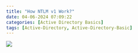 ```yaml
---
title: "How NTLM v1 Work?"
date: 04-06-2024 07:09:22
categories: [Active Directory Basics]
tags: [Active-Directory, Active-Directory-Basic]
---
```


[![](https://mermaid.ink/img/pako:eNqFVMFu2zAM_RVCl21YUmCXHYwhQJa0XQ8thibFgCIXxaZtYbbkUVKKrOi_j5JiJ16zLkAAiSYf3yMpPovcFCgyYfGXR53jUsmKZLvRwL9OklO56qR28GCRXltXSLtz9uUi2ULUdDZLblm8wo_g4AzIPEdrwdU4gvkrZE1S21YlAlq2mLzujEMgVdUOTMnpMrgyBNIzmmYW0imjQeoimgyp39HyZUsz6Dx1xqKdcBi0UmnHfwt36-XqYnmzhlI1CMHzSbk6Ub7RpaH2CPpN2hq-S2ufDBX24oSSYdLQc79GjSTZes9BpoVPn2HLSuYWJCxq2TSoq4OeFDJl4SFhxndOs-bSDH6wNidNiMkaLKP8FBJh79F2RlucxLr6QJ7bSvvO2Sg-WPMBMiqUUAc5jMMfFXEfk67g__4yBQfh3ipdwfJyBbKpuKSubj-cbVnkHhL1ZAL10xa_rtTgeUVcp1jzj0PH-Ri5H3mPajabhfY_cDwQ5qh2gWZIT30tQnQw2BjAqpuGz0xSxUEMn3gUghe3GdhFlf0Ibfcgi6JHDC7-wGpyxI8zkY8bOh7QgJ_BlHU6UjuMYEHeOzueJfi6f3PQe5xDWyLOYtxOn2D7Lkb8t6BupctrmFfhETjWFAmeyBlk_keXJx3pWCedt2DSbSutssGTUXzjEsZyMT0dlxQwhXlaCNe8H7D4x7M46ysmokV-n6rgTfYcIjeCk3MJRcbHQtLPjdjoF_bjdWBWe52LzJHHiSDjq1pkpWy4j8J3BT_Xww4crLzRHo053rFQztBtWpxxf778AUJUzD0?type=png)](https://mermaid.live/edit#pako:eNqFVMFu2zAM_RVCl21YUmCXHYwhQJa0XQ8thibFgCIXxaZtYbbkUVKKrOi_j5JiJ16zLkAAiSYf3yMpPovcFCgyYfGXR53jUsmKZLvRwL9OklO56qR28GCRXltXSLtz9uUi2ULUdDZLblm8wo_g4AzIPEdrwdU4gvkrZE1S21YlAlq2mLzujEMgVdUOTMnpMrgyBNIzmmYW0imjQeoimgyp39HyZUsz6Dx1xqKdcBi0UmnHfwt36-XqYnmzhlI1CMHzSbk6Ub7RpaH2CPpN2hq-S2ufDBX24oSSYdLQc79GjSTZes9BpoVPn2HLSuYWJCxq2TSoq4OeFDJl4SFhxndOs-bSDH6wNidNiMkaLKP8FBJh79F2RlucxLr6QJ7bSvvO2Sg-WPMBMiqUUAc5jMMfFXEfk67g__4yBQfh3ipdwfJyBbKpuKSubj-cbVnkHhL1ZAL10xa_rtTgeUVcp1jzj0PH-Ri5H3mPajabhfY_cDwQ5qh2gWZIT30tQnQw2BjAqpuGz0xSxUEMn3gUghe3GdhFlf0Ibfcgi6JHDC7-wGpyxI8zkY8bOh7QgJ_BlHU6UjuMYEHeOzueJfi6f3PQe5xDWyLOYtxOn2D7Lkb8t6BupctrmFfhETjWFAmeyBlk_keXJx3pWCedt2DSbSutssGTUXzjEsZyMT0dlxQwhXlaCNe8H7D4x7M46ysmokV-n6rgTfYcIjeCk3MJRcbHQtLPjdjoF_bjdWBWe52LzJHHiSDjq1pkpWy4j8J3BT_Xww4crLzRHo053rFQztBtWpxxf778AUJUzD0)